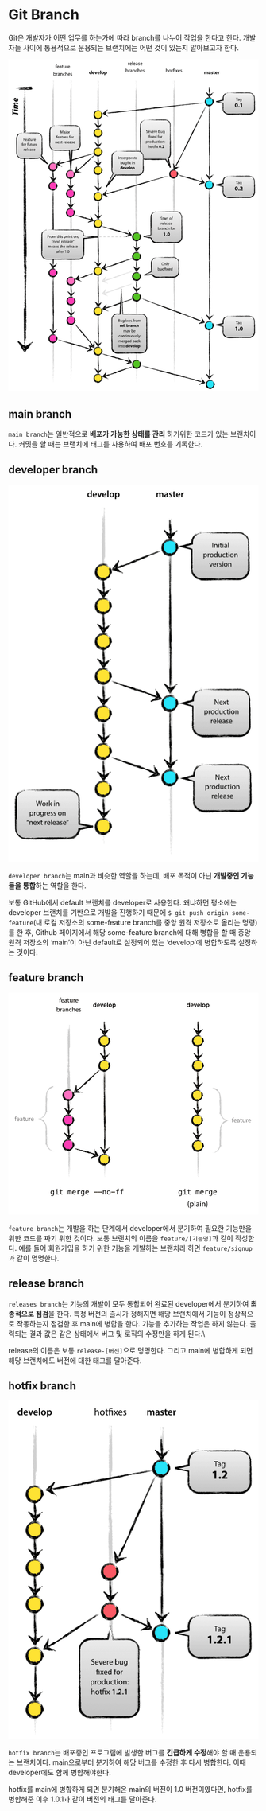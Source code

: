 # Git Branch

Git은 개발자가 어떤 업무를 하는가에 따라 branch를 나누어 작업을 한다고 한다.
개발자들 사이에 통용적으로 운용되는 브랜치에는 어떤 것이 있는지 알아보고자 한다.

![Getting Started](./image/total-branch.png)

## main branch

`main branch`는 일반적으로 **배포가 가능한 상태를 관리** 하기위한 코드가 있는 브랜치이다.
커밋을 할 때는 브랜치에 태그를 사용하여 배포 번호를 기록한다.

## developer branch

![Getting Started](./image/develop-branch.png)

`developer branch`는 main과 비슷한 역할을 하는데, 배포 목적이 아닌 **개발중인 기능들을 통합**하는 역할을 한다.

보통 GitHub에서 default 브랜치를 developer로 사용한다. 왜냐하면 평소에는 developer 브랜치를 기반으로 개발을 진행하기 때문에
`$ git push origin some-feature`(내 로컬 저장소의 some-feature branch를 중앙 원격 저장소로 올리는 명령)를 한 후, Github 페이지에서 해당 some-feature branch에 대해 병합을 할 때 중앙 원격 저장소의 ‘main’이 아닌 default로 설정되어 있는 ‘develop’에 병합하도록 설정하는 것이다.

## feature branch

![Getting Started](./image/feature-branch.png)

`feature branch`는 개발을 하는 단계에서 developer에서 분기하여 필요한 기능만을 위한 코드를 짜기 위한 것이다.
보통 브랜치의 이름을 `feature/[기능명]`과 같이 작성한다.
예를 들어 회원가입을 하기 위한 기능을 개발하는 브랜치라 하면 `feature/signup`과 같이 명명한다.

## release branch

`releases branch`는 기능의 개발이 모두 통합되어 완료된 developer에서 분기하여 **최종적으로 점검**을 한다.
특정 버전의 출시가 정해지면 해당 브랜치에서 기능이 정상적으로 작동하는지 점검한 후 main에 병합을 한다.
기능을 추가하는 작업은 하지 않는다. 출력되는 결과 값은 같은 상태에서 버그 및 로직의 수정만을 하게 된다.\

release의 이름은 보통 `release-[버전]`으로 명명한다.
그리고 main에 병합하게 되면 해당 브랜치에도 버전에 대한 태그를 달아준다.

## hotfix branch

![Getting Started](./image/hotfix-branch.png)

`hotfix branch`는 배포중인 프로그램에 발생한 버그를 **긴급하게 수정**해야 할 때 운용되는 브랜치이다.
main으로부터 분기하여 해당 버그를 수정한 후 다시 병합한다. 이때 developer에도 함께 병합해야한다.

hotfix를 main에 병합하게 되면 분기해온 main의 버전이 1.0 버전이였다면, hotfix를 병합해준 이후 1.0.1과 같이 버전의 태그를 달아준다.
